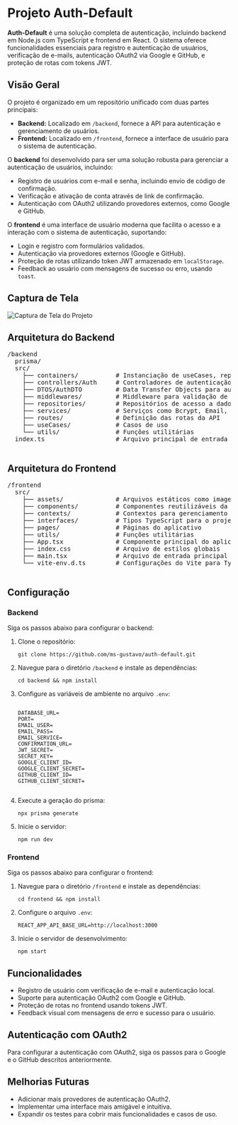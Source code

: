 <h1>Projeto Auth-Default</h1>
    <p><strong>Auth-Default</strong> é uma solução completa de autenticação, incluindo backend em Node.js com TypeScript e frontend em React. O sistema oferece funcionalidades essenciais para registro e autenticação de usuários, verificação de e-mails, autenticação OAuth2 via Google e GitHub, e proteção de rotas com tokens JWT.</p>

<h2>Visão Geral</h2>
    <p>O projeto é organizado em um repositório unificado com duas partes principais:</p>
    <ul>
      <li><strong>Backend:</strong> Localizado em <code>/backend</code>, fornece a API para autenticação e gerenciamento de usuários.</li>
      <li><strong>Frontend:</strong> Localizado em <code>/frontend</code>, fornece a interface de usuário para o sistema de autenticação.</li>
    </ul>
     <p>O <strong>backend</strong> foi desenvolvido para ser uma solução robusta para gerenciar a autenticação de usuários, incluindo:</p>
    <ul>
      <li>Registro de usuários com e-mail e senha, incluindo envio de código de confirmação.</li>
      <li>Verificação e ativação de conta através de link de confirmação.</li>
      <li>Autenticação com OAuth2 utilizando provedores externos, como Google e GitHub.</li>
    </ul>
    <p>O <strong>frontend</strong> é uma interface de usuário moderna que facilita o acesso e a interação com o sistema de autenticação, suportando:</p>
    <ul>
      <li>Login e registro com formulários validados.</li>
      <li>Autenticação via provedores externos (Google e GitHub).</li>
      <li>Proteção de rotas utilizando token JWT armazenado em <code>localStorage</code>.</li>
      <li>Feedback ao usuário com mensagens de sucesso ou erro, usando <code>toast</code>.</li>
    </ul>

 <h2>Captura de Tela</h2>
    <img src="https://github.com/user-attachments/assets/759e7897-35aa-49d5-a188-6d0ad6b83b26" alt="Captura de Tela do Projeto">

 <h2>Arquitetura do Backend</h2>
    <pre>
/backend
  prisma/
  src/
    ├── containers/          # Instanciação de useCases, repositórios e serviços
    ├── controllers/Auth     # Controladores de autenticação
    ├── DTOS/AuthDTO         # Data Transfer Objects para autenticação
    ├── middlewares/         # Middleware para validação de dados
    ├── repositories/        # Repositórios de acesso a dados
    ├── services/            # Serviços como Bcrypt, Email, Token, User
    ├── routes/              # Definição das rotas da API
    ├── useCases/            # Casos de uso
    └── utils/               # Funções utilitárias
  index.ts                   # Arquivo principal de entrada
    </pre>

 <h2>Arquitetura do Frontend</h2>
    <pre>
/frontend
  src/
    ├── assets/              # Arquivos estáticos como imagens e ícones
    ├── components/          # Componentes reutilizáveis da interface
    ├── contexts/            # Contextos para gerenciamento de estado, como autenticação
    ├── interfaces/          # Tipos TypeScript para o projeto
    ├── pages/               # Páginas do aplicativo
    ├── utils/               # Funções utilitárias
    ├── App.tsx              # Componente principal do aplicativo
    ├── index.css            # Arquivo de estilos globais
    ├── main.tsx             # Arquivo de entrada principal do React
    └── vite-env.d.ts        # Configurações do Vite para TypeScript
    </pre>

 <h2>Configuração</h2>
    <h3>Backend</h3>
    <p>Siga os passos abaixo para configurar o backend:</p>
    <ol>
      <li>Clone o repositório:
        <pre><code>git clone https://github.com/ms-gustavo/auth-default.git</code></pre>
      </li>
      <li>Navegue para o diretório <code>/backend</code> e instale as dependências:
        <pre><code>cd backend && npm install</code></pre>
      </li>
      <li>Configure as variáveis de ambiente no arquivo <code>.env</code>:
        <pre><code>
DATABASE_URL=
PORT=
EMAIL_USER=
EMAIL_PASS=
EMAIL_SERVICE=
CONFIRMATION_URL=
JWT_SECRET=
SECRET_KEY=
GOOGLE_CLIENT_ID=
GOOGLE_CLIENT_SECRET=
GITHUB_CLIENT_ID=
GITHUB_CLIENT_SECRET=
        </code></pre>
      </li>
      <li>Execute a geração do prisma:
        <pre><code>npx prisma generate</code></pre>
      </li>
      <li>Inicie o servidor:
        <pre><code>npm run dev</code></pre>
      </li>
    </ol>

<h3>Frontend</h3>
    <p>Siga os passos abaixo para configurar o frontend:</p>
    <ol>
      <li>Navegue para o diretório <code>/frontend</code> e instale as dependências:
        <pre><code>cd frontend && npm install</code></pre>
      </li>
      <li>Configure o arquivo <code>.env</code>:
        <pre><code>REACT_APP_API_BASE_URL=http://localhost:3000</code></pre>
      </li>
      <li>Inicie o servidor de desenvolvimento:
        <pre><code>npm start</code></pre>
      </li>
    </ol>

  <h2>Funcionalidades</h2>
    <ul>
      <li>Registro de usuário com verificação de e-mail e autenticação local.</li>
      <li>Suporte para autenticação OAuth2 com Google e GitHub.</li>
      <li>Proteção de rotas no frontend usando tokens JWT.</li>
      <li>Feedback visual com mensagens de erro e sucesso para o usuário.</li>
    </ul>

 <h2>Autenticação com OAuth2</h2>
    <p>Para configurar a autenticação com OAuth2, siga os passos para o Google e o GitHub descritos anteriormente.</p>

 <h2>Melhorias Futuras</h2>
    <ul>
      <li>Adicionar mais provedores de autenticação OAuth2.</li>
      <li>Implementar uma interface mais amigável e intuitiva.</li>
      <li>Expandir os testes para cobrir mais funcionalidades e casos de uso.</li>
    </ul>
